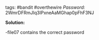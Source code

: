 tags: #bandit #overthewire 
*Password:* 2WmrDFRmJIq3IPxneAaMGhap0pFhF3NJ

**Solution:**

-file07 contains the correct password